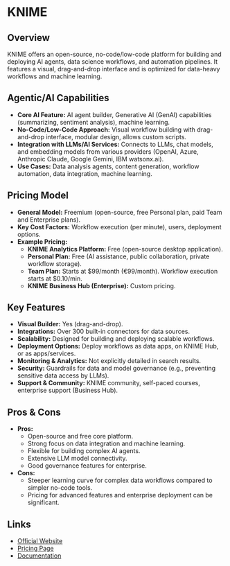 # KNIME

## Overview
KNIME offers an open-source, no-code/low-code platform for building and deploying AI agents, data science workflows, and automation pipelines. It features a visual, drag-and-drop interface and is optimized for data-heavy workflows and machine learning.

## Agentic/AI Capabilities
*   **Core AI Feature:** AI agent builder, Generative AI (GenAI) capabilities (summarizing, sentiment analysis), machine learning.
*   **No-Code/Low-Code Approach:** Visual workflow building with drag-and-drop interface, modular design, allows custom scripts.
*   **Integration with LLMs/AI Services:** Connects to LLMs, chat models, and embedding models from various providers (OpenAI, Azure, Anthropic Claude, Google Gemini, IBM watsonx.ai).
*   **Use Cases:** Data analysis agents, content generation, workflow automation, data integration, machine learning.

## Pricing Model
*   **General Model:** Freemium (open-source, free Personal plan, paid Team and Enterprise plans).
*   **Key Cost Factors:** Workflow execution (per minute), users, deployment options.
*   **Example Pricing:**
    *   **KNIME Analytics Platform:** Free (open-source desktop application).
    *   **Personal Plan:** Free (AI assistance, public collaboration, private workflow storage).
    *   **Team Plan:** Starts at $99/month (€99/month). Workflow execution starts at $0.10/min.
    *   **KNIME Business Hub (Enterprise):** Custom pricing.

## Key Features
*   **Visual Builder:** Yes (drag-and-drop).
*   **Integrations:** Over 300 built-in connectors for data sources.
*   **Scalability:** Designed for building and deploying scalable workflows.
*   **Deployment Options:** Deploy workflows as data apps, on KNIME Hub, or as apps/services.
*   **Monitoring & Analytics:** Not explicitly detailed in search results.
*   **Security:** Guardrails for data and model governance (e.g., preventing sensitive data access by LLMs).
*   **Support & Community:** KNIME community, self-paced courses, enterprise support (Business Hub).

## Pros & Cons
*   **Pros:**
    *   Open-source and free core platform.
    *   Strong focus on data integration and machine learning.
    *   Flexible for building complex AI agents.
    *   Extensive LLM model connectivity.
    *   Good governance features for enterprise.
*   **Cons:**
    *   Steeper learning curve for complex data workflows compared to simpler no-code tools.
    *   Pricing for advanced features and enterprise deployment can be significant.

## Links
*   [Official Website](https://www.knime.com/)
*   [Pricing Page](https://www.knime.com/pricing)
*   [Documentation](https://www.knime.com/documentation)